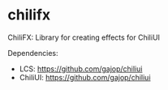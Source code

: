 # chilifx
ChiliFX: Library for creating effects for ChiliUI

Dependencies:
- LCS: https://github.com/gajop/chiliui
- ChiliUI: https://github.com/gajop/chiliui
